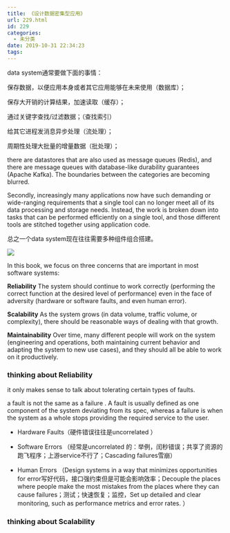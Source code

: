 ```yaml
---
title: 《设计数据密集型应用》
url: 229.html
id: 229
categories:
  - 未分类
date: 2019-10-31 22:34:23
tags:
---
```


data system通常要做下面的事情：

保存数据，以便应用本身或者其它应用能够在未来使用（数据库）；

保存大开销的计算结果，加速读取（缓存）；

通过关键字查找/过滤数据；（查找索引）

给其它进程发消息异步处理（流处理）；

周期性处理大批量的增量数据（批处理）；

there are datastores that are also used as message queues (Redis), and there are message queues with database-like durability guarantees (Apache Kafka). The boundaries between the categories are becoming blurred.

Secondly, increasingly many applications now have such demanding or wide-ranging requirements that a single tool can no longer meet all of its data processing and storage needs. Instead, the work is broken down into tasks that can be performed efficiently on a single tool, and those different tools are stitched together using application code.

总之一个data system现在往往需要多种组件组合搭建。

![](http://106.54.113.128/wordpress/wp-content/uploads/2019/10/image-6.png)

In this book, we focus on three concerns that are important in most software systems:

**Reliability** The system should continue to work correctly (performing the correct function at the desired level of performance) even in the face of adversity (hardware or software faults, and even human error).

**Scalability** As the system grows (in data volume, traffic volume, or complexity), there should be reasonable ways of dealing with that growth.

**Maintainability** Over time, many different people will work on the system (engineering and operations, both maintaining current behavior and adapting the system to new use cases), and they should all be able to work on it productively.

### thinking about **Reliability**

it only makes sense to talk about tolerating certain types of faults.

a fault is not the same as a failure . A fault is usually defined as one component of the system deviating from its spec, whereas a failure is when the system as a whole stops providing the required service to the user.

*   Hardware Faults（硬件错误往往是uncorrelated ）

*   Software Errors （经常是uncorrelated 的：举例，闰秒错误；共享了资源的跑飞程序；上游service不行了；Cascading failures雪崩）
*   Human Errors （Design systems in a way that minimizes opportunities for error写好代码，接口强约束但是可能会影响效率；Decouple the places where people make the most mistakes from the places where they can cause failures；测试；快速恢复；监控，Set up detailed and clear monitoring, such as performance metrics and error rates. ）

### thinking about Scalability
